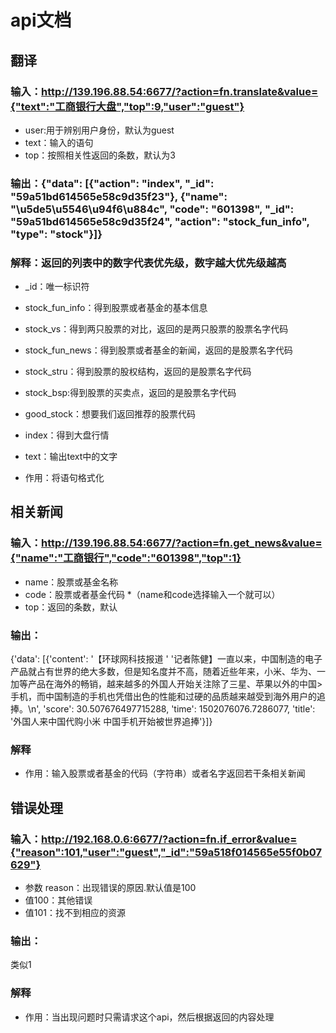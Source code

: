 # api文档

## 翻译
### 输入：http://139.196.88.54:6677/?action=fn.translate&value={"text":"工商银行大盘","top":9,"user":"guest"}
* user:用于辨别用户身份，默认为guest
* text：输入的语句
* top：按照相关性返回的条数，默认为3

### 输出：{"data": [{"action": "index", "_id": "59a51bd614565e58c9d35f23"}, {"name": "\u5de5\u5546\u94f6\u884c", "code": "601398", "_id": "59a51bd614565e58c9d35f24", "action": "stock_fun_info", "type": "stock"}]}
### 解释：返回的列表中的数字代表优先级，数字越大优先级越高
* _id：唯一标识符
* stock_fun_info：得到股票或者基金的基本信息
* stock_vs：得到两只股票的对比，返回的是两只股票的股票名字代码
* stock_fun_news：得到股票或者基金的新闻，返回的是股票名字代码
* stock_stru：得到股票的股权结构，返回的是股票名字代码
* stock_bsp:得到股票的买卖点，返回的是股票名字代码
* good_stock：想要我们返回推荐的股票代码
* index：得到大盘行情
* text：输出text中的文字

* 作用：将语句格式化


## 相关新闻
### 输入：http://139.196.88.54:6677/?action=fn.get_news&value={"name":"工商银行","code":"601398","top":1}
* name：股票或基金名称
* code：股票或者基金代码
*（name和code选择输入一个就可以）
* top：返回的条数，默认
### 输出：
{'data': [{'content': '【环球网科技报道 '
                      '记者陈健】一直以来，中国制造的电子产品就占有世界的绝大多数，但是知名度并不高，随着近些年来，小米、华为、一加等产品在海外的畅销，越来越多的外国人开始关注除了三星、苹果以外的中国>
手机，而中国制造的手机也凭借出色的性能和过硬的品质越来越受到海外用户的追捧。\n',
           'score': 30.507676497715288,
           'time': 1502076076.7286077,
           'title': '外国人来中国代购小米 中国手机开始被世界追捧'}]}
### 解释
* 作用：输入股票或者基金的代码（字符串）或者名字返回若干条相关新闻

## 错误处理
### 输入：http://192.168.0.6:6677/?action=fn.if_error&value={"reason":101,"user":"guest","_id":"59a518f014565e55f0b07629"}
* 参数 reason：出现错误的原因.默认值是100
* 值100：其他错误
* 值101：找不到相应的资源
### 输出：
类似1
### 解释
* 作用：当出现问题时只需请求这个api，然后根据返回的内容处理

